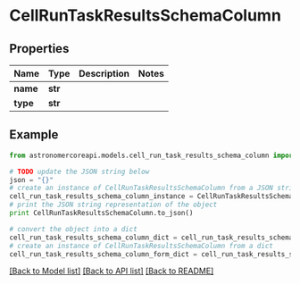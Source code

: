 # CellRunTaskResultsSchemaColumn


## Properties
Name | Type | Description | Notes
------------ | ------------- | ------------- | -------------
**name** | **str** |  | 
**type** | **str** |  | 

## Example

```python
from astronomercoreapi.models.cell_run_task_results_schema_column import CellRunTaskResultsSchemaColumn

# TODO update the JSON string below
json = "{}"
# create an instance of CellRunTaskResultsSchemaColumn from a JSON string
cell_run_task_results_schema_column_instance = CellRunTaskResultsSchemaColumn.from_json(json)
# print the JSON string representation of the object
print CellRunTaskResultsSchemaColumn.to_json()

# convert the object into a dict
cell_run_task_results_schema_column_dict = cell_run_task_results_schema_column_instance.to_dict()
# create an instance of CellRunTaskResultsSchemaColumn from a dict
cell_run_task_results_schema_column_form_dict = cell_run_task_results_schema_column.from_dict(cell_run_task_results_schema_column_dict)
```
[[Back to Model list]](../README.md#documentation-for-models) [[Back to API list]](../README.md#documentation-for-api-endpoints) [[Back to README]](../README.md)


